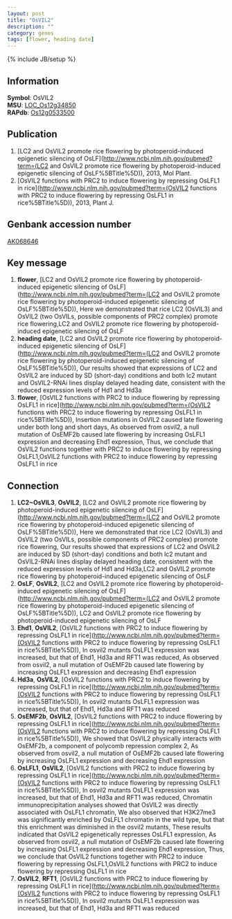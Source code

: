```yaml
---
layout: post
title: "OsVIL2"
description: ""
category: genes
tags: [flower, heading date]
---
```

{% include JB/setup %}

## Information
__Symbol__: OsVIL2  
__MSU__: [LOC_Os12g34850](http://rice.plantbiology.msu.edu/cgi-bin/ORF_infopage.cgi?orf=LOC_Os12g34850)  
__RAPdb__: [Os12g0533500](http://rapdb.dna.affrc.go.jp/viewer/gbrowse_details/irgsp1?name=Os12g0533500)  

## Publication
1. [LC2 and OsVIL2 promote rice flowering by photoperoid-induced epigenetic silencing of OsLF](http://www.ncbi.nlm.nih.gov/pubmed?term=(LC2 and OsVIL2 promote rice flowering by photoperoid-induced epigenetic silencing of OsLF%5BTitle%5D)), 2013, Mol Plant.
2. [OsVIL2 functions with PRC2 to induce flowering by repressing OsLFL1 in rice](http://www.ncbi.nlm.nih.gov/pubmed?term=(OsVIL2 functions with PRC2 to induce flowering by repressing OsLFL1 in rice%5BTitle%5D)), 2013, Plant J.

## Genbank accession number
[AK068646](http://www.ncbi.nlm.nih.gov/nuccore/AK068646)

## Key message
1. __flower__, [LC2 and OsVIL2 promote rice flowering by photoperoid-induced epigenetic silencing of OsLF](http://www.ncbi.nlm.nih.gov/pubmed?term=(LC2 and OsVIL2 promote rice flowering by photoperoid-induced epigenetic silencing of OsLF%5BTitle%5D)),  Here we demonstrated that rice LC2 (OsVIL3) and OsVIL2 (two OsVILs, possible components of PRC2 complex) promote rice flowering,LC2 and OsVIL2 promote rice flowering by photoperoid-induced epigenetic silencing of OsLF
2. __heading date__, [LC2 and OsVIL2 promote rice flowering by photoperoid-induced epigenetic silencing of OsLF](http://www.ncbi.nlm.nih.gov/pubmed?term=(LC2 and OsVIL2 promote rice flowering by photoperoid-induced epigenetic silencing of OsLF%5BTitle%5D)),  Our results showed that expressions of LC2 and OsVIL2 are induced by SD (short-day) conditions and both lc2 mutant and OsVIL2-RNAi lines display delayed heading date, consistent with the reduced expression levels of Hd1 and Hd3a
3. __flower__, [OsVIL2 functions with PRC2 to induce flowering by repressing OsLFL1 in rice](http://www.ncbi.nlm.nih.gov/pubmed?term=(OsVIL2 functions with PRC2 to induce flowering by repressing OsLFL1 in rice%5BTitle%5D)),  Insertion mutations in OsVIL2 caused late flowering under both long and short days, As observed from osvil2, a null mutation of OsEMF2b caused late flowering by increasing OsLFL1 expression and decreasing Ehd1 expression, Thus, we conclude that OsVIL2 functions together with PRC2 to induce flowering by repressing OsLFL1,OsVIL2 functions with PRC2 to induce flowering by repressing OsLFL1 in rice

## Connection
1. __LC2~OsVIL3__, __OsVIL2__, [LC2 and OsVIL2 promote rice flowering by photoperoid-induced epigenetic silencing of OsLF](http://www.ncbi.nlm.nih.gov/pubmed?term=(LC2 and OsVIL2 promote rice flowering by photoperoid-induced epigenetic silencing of OsLF%5BTitle%5D)),  Here we demonstrated that rice LC2 (OsVIL3) and OsVIL2 (two OsVILs, possible components of PRC2 complex) promote rice flowering, Our results showed that expressions of LC2 and OsVIL2 are induced by SD (short-day) conditions and both lc2 mutant and OsVIL2-RNAi lines display delayed heading date, consistent with the reduced expression levels of Hd1 and Hd3a,LC2 and OsVIL2 promote rice flowering by photoperoid-induced epigenetic silencing of OsLF
2. __OsLF__, __OsVIL2__, [LC2 and OsVIL2 promote rice flowering by photoperoid-induced epigenetic silencing of OsLF](http://www.ncbi.nlm.nih.gov/pubmed?term=(LC2 and OsVIL2 promote rice flowering by photoperoid-induced epigenetic silencing of OsLF%5BTitle%5D)), LC2 and OsVIL2 promote rice flowering by photoperoid-induced epigenetic silencing of OsLF
3. __Ehd1__, __OsVIL2__, [OsVIL2 functions with PRC2 to induce flowering by repressing OsLFL1 in rice](http://www.ncbi.nlm.nih.gov/pubmed?term=(OsVIL2 functions with PRC2 to induce flowering by repressing OsLFL1 in rice%5BTitle%5D)),  In osvil2 mutants OsLFL1 expression was increased, but that of Ehd1, Hd3a and RFT1 was reduced, As observed from osvil2, a null mutation of OsEMF2b caused late flowering by increasing OsLFL1 expression and decreasing Ehd1 expression
4. __Hd3a__, __OsVIL2__, [OsVIL2 functions with PRC2 to induce flowering by repressing OsLFL1 in rice](http://www.ncbi.nlm.nih.gov/pubmed?term=(OsVIL2 functions with PRC2 to induce flowering by repressing OsLFL1 in rice%5BTitle%5D)),  In osvil2 mutants OsLFL1 expression was increased, but that of Ehd1, Hd3a and RFT1 was reduced
5. __OsEMF2b__, __OsVIL2__, [OsVIL2 functions with PRC2 to induce flowering by repressing OsLFL1 in rice](http://www.ncbi.nlm.nih.gov/pubmed?term=(OsVIL2 functions with PRC2 to induce flowering by repressing OsLFL1 in rice%5BTitle%5D)),  We showed that OsVIL2 physically interacts with OsEMF2b, a component of polycomb repression complex 2, As observed from osvil2, a null mutation of OsEMF2b caused late flowering by increasing OsLFL1 expression and decreasing Ehd1 expression
6. __OsLFL1__, __OsVIL2__, [OsVIL2 functions with PRC2 to induce flowering by repressing OsLFL1 in rice](http://www.ncbi.nlm.nih.gov/pubmed?term=(OsVIL2 functions with PRC2 to induce flowering by repressing OsLFL1 in rice%5BTitle%5D)),  In osvil2 mutants OsLFL1 expression was increased, but that of Ehd1, Hd3a and RFT1 was reduced, Chromatin immunoprecipitation analyses showed that OsVIL2 was directly associated with OsLFL1 chromatin, We also observed that H3K27me3 was significantly enriched by OsLFL1 chromatin in the wild type, but that this enrichment was diminished in the osvil2 mutants, These results indicated that OsVIL2 epigenetically represses OsLFL1 expression, As observed from osvil2, a null mutation of OsEMF2b caused late flowering by increasing OsLFL1 expression and decreasing Ehd1 expression, Thus, we conclude that OsVIL2 functions together with PRC2 to induce flowering by repressing OsLFL1,OsVIL2 functions with PRC2 to induce flowering by repressing OsLFL1 in rice
7. __OsVIL2__, __RFT1__, [OsVIL2 functions with PRC2 to induce flowering by repressing OsLFL1 in rice](http://www.ncbi.nlm.nih.gov/pubmed?term=(OsVIL2 functions with PRC2 to induce flowering by repressing OsLFL1 in rice%5BTitle%5D)),  In osvil2 mutants OsLFL1 expression was increased, but that of Ehd1, Hd3a and RFT1 was reduced


